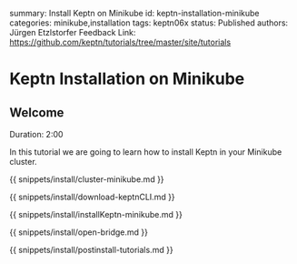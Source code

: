 summary: Install Keptn on Minikube
id: keptn-installation-minikube
categories: minikube,installation
tags: keptn06x
status: Published 
authors: Jürgen Etzlstorfer
Feedback Link: https://github.com/keptn/tutorials/tree/master/site/tutorials


# Keptn Installation on Minikube

## Welcome
Duration: 2:00

In this tutorial we are going to learn how to install Keptn in your Minikube cluster.

{{ snippets/install/cluster-minikube.md }}

{{ snippets/install/download-keptnCLI.md }}

{{ snippets/install/installKeptn-minikube.md }}

{{ snippets/install/open-bridge.md }}

{{ snippets/install/postinstall-tutorials.md }}
